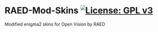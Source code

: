 RAED-Mod-Skins [![License: GPL v3](https://img.shields.io/badge/License-GPLv3-blue.svg)](https://www.gnu.org/licenses/gpl-3.0)
==============
Modified enigma2 skins for Open Vision by RAED
